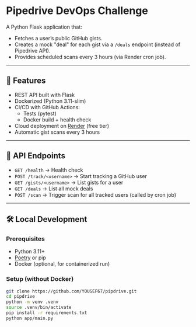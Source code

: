 # Pipedrive DevOps Challenge

A Python Flask application that:
- Fetches a user’s public GitHub gists.
- Creates a mock "deal" for each gist via a `/deals` endpoint (instead of Pipedrive API).
- Provides scheduled scans every 3 hours (via Render cron job).

---

## 🚀 Features
- REST API built with Flask
- Dockerized (Python 3.11-slim)
- CI/CD with GitHub Actions:
  - Tests (pytest)
  - Docker build + health check
- Cloud deployment on [Render](https://render.com) (free tier)
- Automatic gist scans every 3 hours

---

## 📂 API Endpoints
- `GET /health` → Health check
- `POST /track/<username>` → Start tracking a GitHub user
- `GET /gists/<username>` → List gists for a user
- `GET /deals` → List all mock deals
- `POST /scan` → Trigger scan for all tracked users (called by cron job)

---

## 🛠️ Local Development

### Prerequisites
- Python 3.11+
- [Poetry](https://python-poetry.org/) or pip
- Docker (optional, for containerized run)

### Setup (without Docker)
```bash
git clone https://github.com/YOUSEF67/pipdrive.git
cd pipdrive
python -m venv .venv
source .venv/bin/activate
pip install -r requirements.txt
python app/main.py
